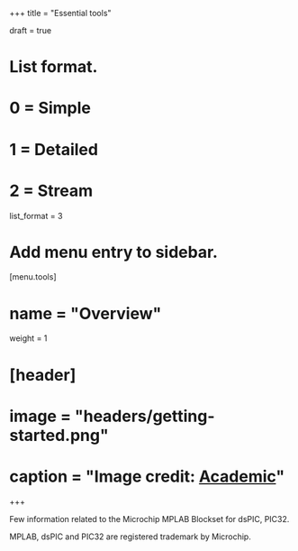 +++
title = "Essential tools"

draft = true

# List format.
#   0 = Simple
#   1 = Detailed
#   2 = Stream
list_format = 3

# Add menu entry to sidebar.
[menu.tools]
#  name = "Overview"
  weight = 1

# [header]
# image = "headers/getting-started.png"
# caption = "Image credit: [**Academic**](https://github.com/gcushen/hugo-academic/)"
+++

Few information related to the Microchip MPLAB Blockset for dsPIC, PIC32.

MPLAB, dsPIC and PIC32 are registered trademark by Microchip.


